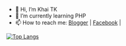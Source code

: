 - 👋 Hi, I’m Khai TK
- 🌱 I’m currently learning PHP
- 📫 How to reach me:  [Blogger](https://khaitk.blogspot.com/) | [Facebook](https://www.facebook.com/vanmaikhai121199) | 


[![Top Langs](https://github-readme-stats.vercel.app/api/top-langs/?username=khaitk&layout=compact)](https://github.com/khaitk/github-readme-stats)

